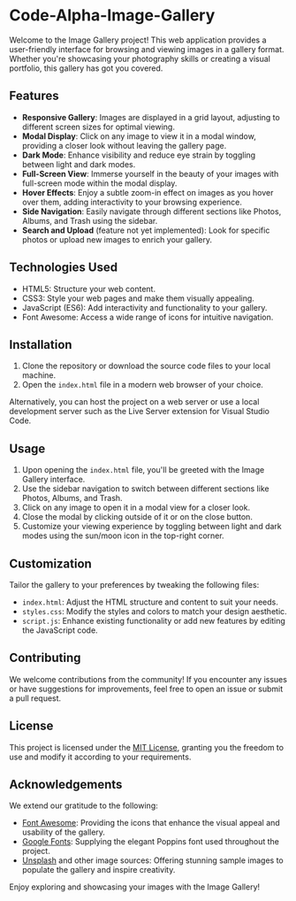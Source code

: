 # Code-Alpha-Image-Gallery

Welcome to the Image Gallery project! This web application provides a user-friendly interface for browsing and viewing images in a gallery format. Whether you're showcasing your photography skills or creating a visual portfolio, this gallery has got you covered.

## Features

- **Responsive Gallery**: Images are displayed in a grid layout, adjusting to different screen sizes for optimal viewing.
- **Modal Display**: Click on any image to view it in a modal window, providing a closer look without leaving the gallery page.
- **Dark Mode**: Enhance visibility and reduce eye strain by toggling between light and dark modes.
- **Full-Screen View**: Immerse yourself in the beauty of your images with full-screen mode within the modal display.
- **Hover Effects**: Enjoy a subtle zoom-in effect on images as you hover over them, adding interactivity to your browsing experience.
- **Side Navigation**: Easily navigate through different sections like Photos, Albums, and Trash using the sidebar.
- **Search and Upload** (feature not yet implemented): Look for specific photos or upload new images to enrich your gallery.

## Technologies Used

- HTML5: Structure your web content.
- CSS3: Style your web pages and make them visually appealing.
- JavaScript (ES6): Add interactivity and functionality to your gallery.
- Font Awesome: Access a wide range of icons for intuitive navigation.

## Installation

1. Clone the repository or download the source code files to your local machine.
2. Open the `index.html` file in a modern web browser of your choice.

Alternatively, you can host the project on a web server or use a local development server such as the Live Server extension for Visual Studio Code.

## Usage

1. Upon opening the `index.html` file, you'll be greeted with the Image Gallery interface.
2. Use the sidebar navigation to switch between different sections like Photos, Albums, and Trash.
3. Click on any image to open it in a modal view for a closer look.
4. Close the modal by clicking outside of it or on the close button.
5. Customize your viewing experience by toggling between light and dark modes using the sun/moon icon in the top-right corner.

## Customization

Tailor the gallery to your preferences by tweaking the following files:

- `index.html`: Adjust the HTML structure and content to suit your needs.
- `styles.css`: Modify the styles and colors to match your design aesthetic.
- `script.js`: Enhance existing functionality or add new features by editing the JavaScript code.

## Contributing

We welcome contributions from the community! If you encounter any issues or have suggestions for improvements, feel free to open an issue or submit a pull request.

## License

This project is licensed under the [MIT License](LICENSE), granting you the freedom to use and modify it according to your requirements.

## Acknowledgements

We extend our gratitude to the following:

- [Font Awesome](https://fontawesome.com/): Providing the icons that enhance the visual appeal and usability of the gallery.
- [Google Fonts](https://fonts.google.com/): Supplying the elegant Poppins font used throughout the project.
- [Unsplash](https://unsplash.com/) and other image sources: Offering stunning sample images to populate the gallery and inspire creativity.

Enjoy exploring and showcasing your images with the Image Gallery!
